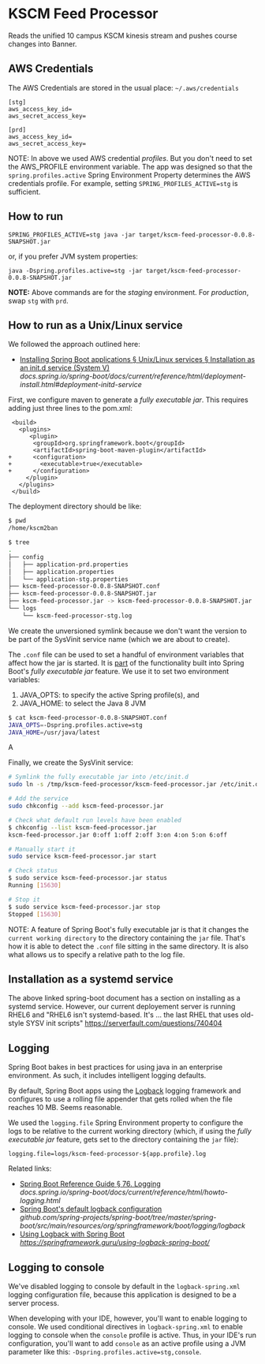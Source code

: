# KSCM Feed Processor

Reads the unified 10 campus KSCM kinesis stream and pushes course changes into Banner.

## AWS Credentials

The AWS Credentials are stored in the usual place: `~/.aws/credentials`

```
[stg]
aws_access_key_id=
aws_secret_access_key=

[prd]
aws_access_key_id=
aws_secret_access_key=
```

NOTE: In above we used AWS credential _profiles_. But you don't need to set the AWS_PROFILE environment variable. 
The app was designed so that the `spring.profiles.active` Spring Environment Property determines the AWS credentials profile. 
For example, setting `SPRING_PROFILES_ACTIVE=stg` is sufficient. 


## How to run


```
SPRING_PROFILES_ACTIVE=stg java -jar target/kscm-feed-processor-0.0.8-SNAPSHOT.jar
```

or, if you prefer JVM system properties:

```
java -Dspring.profiles.active=stg -jar target/kscm-feed-processor-0.0.8-SNAPSHOT.jar
```

**NOTE:** Above commands are for the _staging_ environment. For _production_, swap `stg` with `prd`. 

## How to run as a Unix/Linux service

We followed the approach outlined here:

- [Installing Spring Boot applications § Unix/Linux services § Installation as an init.d service (System V)](https://docs.spring.io/spring-boot/docs/current/reference/html/deployment-install.html#deployment-initd-service)<br>
  _docs.spring.io/spring-boot/docs/current/reference/html/deployment-install.html#deployment-initd-service_

First, we configure maven to generate a _fully executable jar_. This requires adding just three lines to the pom.xml:
```
 <build>
   <plugins>
      <plugin>
       <groupId>org.springframework.boot</groupId>
       <artifactId>spring-boot-maven-plugin</artifactId>
+      <configuration>
+        <executable>true</executable>
+      </configuration>
     </plugin>
   </plugins>
 </build>
```

The deployment directory should be like:

```sh
$ pwd
/home/kscm2ban

$ tree
.
├── config
│   ├── application-prd.properties
│   ├── application.properties
│   └── application-stg.properties
├── kscm-feed-processor-0.0.8-SNAPSHOT.conf
├── kscm-feed-processor-0.0.8-SNAPSHOT.jar
├── kscm-feed-processor.jar -> kscm-feed-processor-0.0.8-SNAPSHOT.jar
└── logs
    └── kscm-feed-processor-stg.log
```

We create the unversioned symlink because we don't want the version to be part of the SysVinit service name (which we are about to create).

The `.conf` file can be used to set a handful of environment variables that affect how the jar is started. 
It is 
[part](https://docs.spring.io/spring-boot/docs/current/reference/html/deployment-install.html#deployment-script-customization-when-it-runs)
of the functionality built into Spring Boot's _fully executable jar_ 
feature. We use it to set two environment variables:

1. JAVA_OPTS: to specify the active Spring profile(s), and
2. JAVA_HOME: to select the Java 8 JVM

```sh
$ cat kscm-feed-processor-0.0.8-SNAPSHOT.conf
JAVA_OPTS=-Dspring.profiles.active=stg
JAVA_HOME=/usr/java/latest
```

A

Finally, we create the SysVinit service:
```sh
# Symlink the fully executable jar into /etc/init.d
sudo ln -s /tmp/kscm-feed-processor/kscm-feed-processor.jar /etc/init.d/kscm-feed-processor.jar

# Add the service
sudo chkconfig --add kscm-feed-processor.jar

# Check what default run levels have been enabled
$ chkconfig --list kscm-feed-processor.jar
kscm-feed-processor.jar 0:off 1:off 2:off 3:on 4:on 5:on 6:off

# Manually start it
sudo service kscm-feed-processor.jar start

# Check status
$ sudo service kscm-feed-processor.jar status
Running [15630]

# Stop it
$ sudo service kscm-feed-processor.jar stop
Stopped [15630]
```

NOTE: A feature of Spring Boot's fully executable jar is that it changes the 
`current working directory` to the directory containing the `jar` file. That's
how it is able to detect the `.conf` file sitting in the same directory. It is also 
what allows us to specify a relative path to the log file.

## Installation as a systemd service
The above linked spring-boot document has a section on installing as a systemd service.
However, our current deployement server is running RHEL6 and "RHEL6 isn't systemd-based. 
It's … the last RHEL that uses old-style SYSV init scripts" https://serverfault.com/questions/740404

## Logging

Spring Boot bakes in best practices for using java in an enterprise environment. 
As such, it includes intelligent logging defaults.

By default, Spring Boot apps using the [Logback](https://logback.qos.ch/) logging framework and configures to use 
a rolling file appender that gets rolled when the file reaches 10 MB. Seems reasonable.

We used the `logging.file` Spring Environment property to configure the logs to be 
relative to the current working directory (which, if using the _fully executable jar_ feature, gets set
to the directory containing the `jar` file):

```
logging.file=logs/kscm-feed-processor-${app.profile}.log
```

Related links:
- [Spring Boot Reference Guide § 76. Logging](https://docs.spring.io/spring-boot/docs/current/reference/html/howto-logging.html)<br>
  _docs.spring.io/spring-boot/docs/current/reference/html/howto-logging.html_
- [Spring Boot's default logback configuration](https://github.com/spring-projects/spring-boot/tree/master/spring-boot/src/main/resources/org/springframework/boot/logging/logback)<br>
  _github.com/spring-projects/spring-boot/tree/master/spring-boot/src/main/resources/org/springframework/boot/logging/logback_
- [Using Logback with Spring Boot](https://springframework.guru/using-logback-spring-boot/)<br>
  _https://springframework.guru/using-logback-spring-boot/_
  

## Logging to console

We've disabled logging to console by default in the `logback-spring.xml` logging configuration file, because this application is designed to be a server process.

When developing with your IDE, however, you'll want to enable logging to console. We used conditional directives
in `logback-spring.xml` to enable logging to console when the `console` profile is active.
Thus, in your IDE's run configuration, you'll want to add `console` as an active profile using a JVM parameter like this: `-Dspring.profiles.active=stg,console`.

